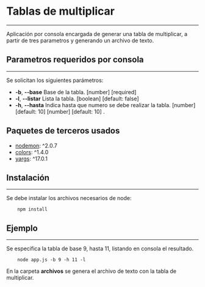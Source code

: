 # Tablas de multiplicar
***
Aplicación por consola encargada de generar una tabla de multiplicar, a partir
de tres parametros y generando un archivo de texto.

## Parametros requeridos por consola
***
Se solicitan los siguientes parámetros:
*  **-b**, **--base**   Base de la tabla.                                   [number] [required]
*  **-l**, **--listar** Lista la tabla.                                     [boolean] [default: false]
*  **-h**, **--hasta** Indica hasta que numero se debe realizar la tabla.   [number] [default: 10]                                 [number] [default: 10]
.
## Paquetes de terceros usados
* [nodemon](https://www.npmjs.com/package/nodemon): ^2.0.7
* [colors](https://www.npmjs.com/package/colors):   ^1.4.0
* [yargs](https://www.npmjs.com/package/yargs):     ^17.0.1

## Instalación
****
Se debe instalar los archivos necesarios de node:

```
    npm install
```

## Ejemplo
****
Se especifica la tabla de base 9, hasta 11, listando en consola el resultado.

```
    node app.js -b 9 -h 11 -l
```

En la carpeta **archivos** se genera el archivo de texto con la tabla de multiplicar.

